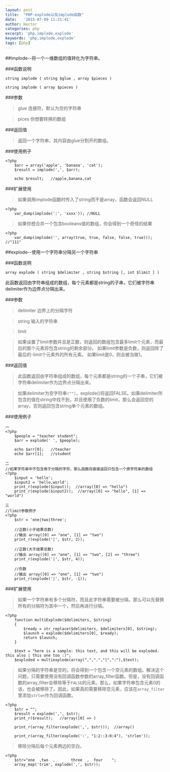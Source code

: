 ```yaml
---
layout: post
title:  "PHP-explode以及implode函数"
date:   '2015-07-09 11:21:41'
author: Hector
categories: php
excerpt: 'php,implode,explode'
keywords: 'php,implode,explode'
tags: [php]
---
```


##implode--将一个一维数组的值转化为字符串。

###函数说明

`string implode ( string $glue , array $pieces )`

`string implode ( array $pieces )`

###参数
>glue 连接符，默认为空的字符串

>pices 你想要转换的数组

<!--more-->

###返回值
>返回一个字符串，其内容由glue分割开的数组。

###使用例子

    <?php
        $arr = array('apple', 'banana', 'cat');
        $result = implode(',', $arr);

        echo $result;   //apple,banana,cat

###扩展使用
>如果调用implode函数时传入了string而不是array，函数会返回NULL

    <?php
        var_dump(implode(':', 'xxxx')); //NULL

>如果你想合并一个包含booleans值的数组，你会得到一个奇怪的结果

    <?php
        var_dump(implode('', array(true, true, false, false, true)));   //"111"

##explode--使用一个字符串分隔另一个字符串

###函数说明

`array explode ( string $delimiter , string $string [, int $limit ] )`

此函数返回由字符串组成的数组，每个元素都是string的子串，它们被字符串delimiter作为边界点分隔出来。

###参数

>delimiter 边界上的分隔字符

>string 输入的字符串

>limit

>如果设置了limit参数并且是正数，则返回的数组包含最多limit个元素，而最后的那个元素将包含string的剩余部分。
>如果limit参数是负数，则返回除了最后的-limit个元素外的所有元素。
>如果limit是0，则会被当做1。

###返回值
>此函数返回由字符串组成的数组，每个元素都是string的一个子串，它们被字符串delimiter作为边界点分隔出来。

>如果delimiter为空字符串`("")`，explode()将返回FALSE。如果delimiter所包含的值在string中找不到，并且使用了负数的limit，那么会返回空的array，否则返回包含string单个元素的数组。

###使用例子

    一
    <?php
        $people = "teacher student";
        $arr = explode(' ', $people);

        echo $arr[0];   //teacher
        echo $arr[1];   //student

    二
    //如果字符串中不包含用于分隔的字符，那么函数将直接返回只包含一个原字符串的数组
    <?php
        $input = 'hello';
        $input2 = 'hello,world';
        print_r(explode($input));  //array([0] => "hello")
        print_r(explode($input2));  //array([0] => "hello", [1] => "world")

    三
    //limit参数例子
    <?php
        $str = 'one|two|three';

        //正数(小于结果总数)
        //输出 array([0] => "one", [1] => "two")
        print_r(explode('|', $str, 2));

        //正数(大于结果总数)
        //输出 array([0] => "one", [1] => "two", [2] => "three")
        print_r(explode('|', $str, 4));

        //负数
        //输出 array([0] => "one", [1] => "two")
        print_r(explode('|', $str, -1));

###扩展使用
>如果一个字符串有多个分隔符，而且此字符串需要被分隔，那么可以先替换所有的分隔符为其中一个，然后再进行分隔。

    <?php
        function multiExplode($delimiters, $string)
        {
            $ready = str_replace($delimiters, $delimiters[0], $string);
            $launch = explode($delimiters[0], $ready);
            return $launch;
        }

        $text = "here is a sample: this text, and this will be exploded. this also | this one too :)";
        $exploded = multiexplode(array(",",".","|",":"),$text);

>如果分隔的字符串是空的，将会得到一个包含一个空元素的数组。解决这个问题，只需要使用没有回调函数参数的array_filter函数。但是，没有回调函数的array_filter会移除等于`FALSE`的元素。那么，如果字符串包含元素0的话，也会被移除了。因此，如果真的需要移除空元素，应该在`array_filter`里添加`strlen`作为回调函数。

    <?php
        $str = "";
        $result = explode(',', $str);
        print_r($result);   //array([0] => )

        print_r(array_filter(explode(',', $str)));  //array()

        print_r(array_filter(explode(':', "1:2::3:0:4"), 'strlen'));

>移除分隔后每个元素两边的空白。

    <?php
        $str="one  ,two  ,       three  ,  four    ";
        array_map('trim', explode(',', $str));
